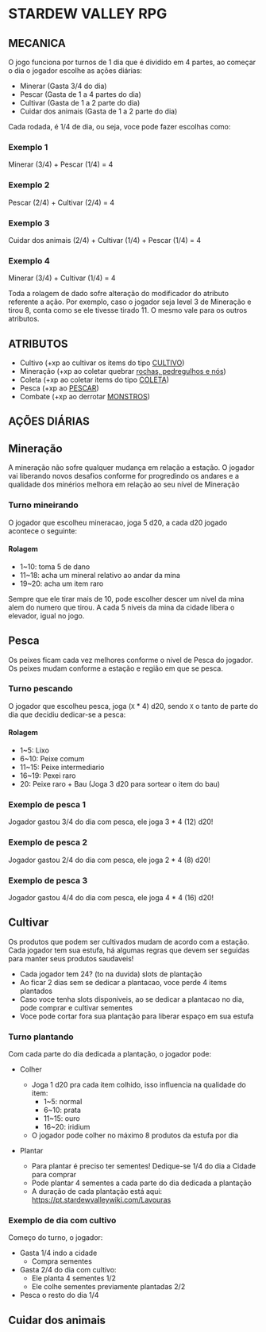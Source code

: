 # STARDEW VALLEY RPG


## MECANICA

O jogo funciona por turnos de 1 dia que é dividido em 4 partes, ao começar o dia o jogador escolhe as ações diárias:

- Minerar (Gasta 3/4 do dia)
- Pescar (Gasta de 1 a 4 partes do dia)
- Cultivar (Gasta de 1 a 2 parte do dia)
- Cuidar dos animais (Gasta de 1 a 2 parte do dia)

Cada rodada, é 1/4 de dia, ou seja, voce pode fazer escolhas como:

### Exemplo 1
Minerar (3/4) + Pescar (1/4) = 4

### Exemplo 2
Pescar (2/4) + Cultivar (2/4) = 4

### Exemplo 3
Cuidar dos animais (2/4) + Cultivar (1/4) + Pescar (1/4) = 4

### Exemplo 4
Minerar (3/4) + Cultivar (1/4) = 4

Toda a rolagem de dado sofre alteração do modificador do atributo referente a ação. Por exemplo, caso o jogador seja level 3 de Mineração e tirou 8, conta como se ele tivesse tirado 11. O mesmo vale para os outros atributos.

## ATRIBUTOS

- Cultivo (+xp ao cultivar os items do tipo [CULTIVO](https://pt.stardewvalleywiki.com/Cultivo))
- Mineração (+xp ao coletar quebrar [rochas, pedregulhos e nós](https://pt.stardewvalleywiki.com/Minera%C3%A7%C3%A3o))
- Coleta (+xp ao coletar items do tipo [COLETA](https://pt.stardewvalleywiki.com/Coleta#Itens_de_Coleta))
- Pesca (+xp ao [PESCAR](https://pt.stardewvalleywiki.com/Pesca))
- Combate (+xp ao derrotar [MONSTROS](https://pt.stardewvalleywiki.com/Combate))

## AÇÕES DIÁRIAS

## Mineração

A mineração não sofre qualquer mudança em relação a estação.
O jogador vai liberando novos desafios conforme for progredindo os andares e a qualidade dos minérios melhora em relação ao seu nível de Mineração

### Turno mineirando

O jogador que escolheu mineracao, joga 5 d20, a cada d20 jogado acontece o seguinte:

#### Rolagem
- 1~10: toma 5 de dano
- 11~18: acha um mineral relativo ao andar da mina
- 19~20: acha um item raro

Sempre que ele tirar mais de 10, pode escolher descer um nivel da mina alem do numero que tirou.
A cada 5 niveis da mina da cidade libera o elevador, igual no jogo.

## Pesca

Os peixes ficam cada vez melhores conforme o nivel de Pesca do jogador.
Os peixes mudam conforme a estação e região em que se pesca.

### Turno pescando

O jogador que escolheu pesca, joga (`X` * 4) d20, sendo `X` o tanto de parte do dia que decidiu dedicar-se a pesca:

#### Rolagem
- 1~5: Lixo
- 6~10: Peixe comum
- 11~15: Peixe intermediario
- 16~19: Pexei raro
- 20: Peixe raro + Bau (Joga 3 d20 para sortear o item do bau)

### Exemplo de pesca 1
Jogador gastou 3/4 do dia com pesca, ele joga 3 * 4 (12) d20!

### Exemplo de pesca 2
Jogador gastou 2/4 do dia com pesca, ele joga 2 * 4 (8) d20!

### Exemplo de pesca 3
Jogador gastou 4/4 do dia com pesca, ele joga 4 * 4 (16) d20!



## Cultivar

Os produtos que podem ser cultivados mudam de acordo com a estação.
Cada jogador tem sua estufa, há algumas regras que devem ser seguidas para manter seus produtos saudaveis!
- Cada jogador tem 24? (to na duvida) slots de plantação
- Ao ficar 2 dias sem se dedicar a plantacao, voce perde 4 items plantados
- Caso voce tenha slots disponiveis, ao se dedicar a plantacao no dia, pode comprar e cultivar sementes
- Voce pode cortar fora sua plantação para liberar espaço em sua estufa

### Turno plantando

Com cada parte do dia dedicada a plantação, o jogador pode:
- Colher
  - Joga 1 d20 pra cada item colhido, isso influencia na qualidade do item:
    - 1~5: normal
    - 6~10: prata
    - 11~15: ouro
    - 16~20: iridium
  - O jogador pode colher no máximo 8 produtos da estufa por dia 
   
- Plantar
  - Para plantar é preciso ter sementes! Dedique-se 1/4 do dia a Cidade para comprar
  - Pode plantar 4 sementes a cada parte do dia dedicada a plantação
  - A duração de cada plantação está aqui: https://pt.stardewvalleywiki.com/Lavouras

### Exemplo de dia com cultivo
Começo do turno, o jogador:
- Gasta 1/4 indo a cidade
  - Compra sementes
- Gasta 2/4 do dia com cultivo:
  - Ele planta 4 sementes 1/2
  - Ele colhe sementes previamente plantadas 2/2
- Pesca o resto do dia 1/4



## Cuidar dos animais


